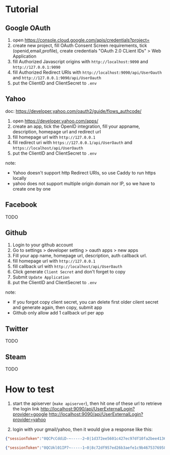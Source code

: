 
# Tutorial

## Google OAuth

1. open https://console.cloud.google.com/apis/credentials?project=
2. create new project, fill OAuth Consent Screen requirements, tick (openid,email,profile), create credentials "OAuth 2.0 CLient IDs" > Web Application
3. fill Authorized Javascript origins with `http://localhost:9090` and `http://127.0.0.1:9090`
4. fill Authorized Redirect URIs with `http://localhost:9090/api/UserOauth` and `http://127.0.0.1:9090/api/UserOauth`
5. put the ClientID and ClientSecret to `.env`

## Yahoo

doc: https://developer.yahoo.com/oauth2/guide/flows_authcode/

1. open https://developer.yahoo.com/apps/
2. create an app, tick the OpenID integration, fill your appname, description, homepage url and redirect url
3. fill homepage url with `http://127.0.0.1`
4. fill redirect uri with `https://127.0.0.1/api/UserOauth` and `https://localhost/api/UserOauth`
5. put the ClientID and ClientSecret to `.env`

note:
- Yahoo doesn't support http Redirect URIs, so use Caddy to run https locally
- yahoo does not support multiple origin domain nor IP, so we have to create one by one

## Facebook

TODO

## Github

1. Login to your github account
2. Go to settings > developer setting > oauth apps > new apps
3. Fill your app name, homepage url, description, auth callback url.
4. fill homepage url with `http://127.0.0.1`
5. fill callback url with `http://localhost/api/UserOauth`
6. Click generate `Client Secret` and don't forget to copy
7. Submit `Update Application`
8. put the ClientID and ClientSecret to `.env`

note:
- If you forgot copy client secret, you can delete first older cilent secret and generate again, then copy, submit app
- Github only allow add 1 callback url per app

## Twitter

TODO

## Steam

TODO

# How to test

1. start the apiserver (`make apiserver`), then hit one of these url to retrieve the login link
[http://localhost:9090/api/UserExternalLogin?provider=google](http://localhost:9090/api/UserExternalLogin?provider=google)
[http://localhost:9090/api/UserExternalLogin?provider=yahoo](http://localhost:9090/api/UserExternalLogin?provider=yahoo)

2. login with your gmail/yahoo, then it would give a response like this:

```json
{"sessionToken":"0QCPcCddiD-~-----2~0|1d372ee5601c427ec97df10fa2bee413660d952e7a0c57d24bba0bf31b50644ca2a2dcb216758c28b488dd4c86a47a41e988c6efbe2a43bcd0794926|0T0mT4j4Koq","error":"","status":0,"OauthUser":{"email":"xxx@gmail.com","email_verified":true,"family_name":"xxx","given_name":"xxx","locale":"en-US","name":"xxx xxx","picture":"https://lh3.googleusercontent.com/a-/AOh14GjfGEGb0xaIbnjdRnZWas3NBhoYdQaCcFb66Pbcag=s96-c","sub":"101959137763910089936"},"Email":"xxx@gmail.com","currentUser":{"id":"144428372796112898","email":"xxx@gmail.com","password":"$2a$10$onkM0VBO90l3DBiRh2sqTeegZKE3JcKIWxzS3clb5rKDI.kjQAIqC","createdAt":0,"createdBy":"0","updatedAt":0,"updatedBy":"0","deletedAt":0,"deletedBy":"0","isDeleted":false,"restoredAt":0,"restoredBy":"0","passwordSetAt":0,"secretCode":"","secretCodeAt":0,"verificationSentAt":0,"verifiedAt":0,"lastLoginAt":0}}
```

```json
{"sessionToken":"0QCUkl01IP7~-----1~0|8c72df957ed26b3aefe1c9b46753769587247af21583bccfe723facde8c7cef88311f43ad3e7c711ecbf3daa797313d24474afe41a8545961ffbb54a|0T0mT4j4Koq","error":"","status":0,"oauthUser":{"email":"xxx@gmail.com","email_verified":false,"family_name":"xxx","gender":"notDisclosed","given_name":"xxx","locale":"id-ID","name":"xxx xxx","nickname":"xxx","picture":"https://s.yimg.com/ag/images/default_user_profile_pic_192sq.jpg","profile_images":{"image128":"https://s.yimg.com/ag/images/default_user_profile_pic_128sq.jpg","image192":"https://s.yimg.com/ag/images/default_user_profile_pic_192sq.jpg","image32":"https://s.yimg.com/ag/images/default_user_profile_pic_32sq.jpg","image64":"https://s.yimg.com/ag/images/default_user_profile_pic_64sq.jpg"},"sub":"3ZQ6ACERLUCI5WMDFQYNHYIRKU"},"email":"xxx@gmail.com","currentUser":{"id":"144428372796112898","email":"xxx@gmail.com","password":"$2a$10$onkM0VBO90l3DBiRh2sqTeegZKE3JcKIWxzS3clb5rKDI.kjQAIqC","createdAt":0,"createdBy":"0","updatedAt":0,"updatedBy":"0","deletedAt":0,"deletedBy":"0","isDeleted":false,"restoredAt":0,"restoredBy":"0","passwordSetAt":0,"secretCode":"","secretCodeAt":0,"verificationSentAt":0,"verifiedAt":0,"lastLoginAt":0}}
```
